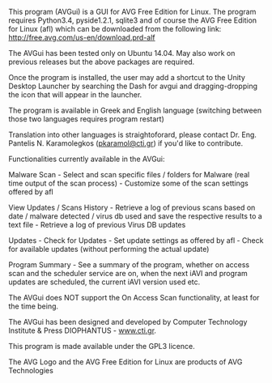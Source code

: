 This program (AVGui) is a GUI for AVG Free Edition for Linux. The program requires Python3.4, pyside1.2.1, sqlite3 and of course the AVG Free Edition for Linux (afl) which can be downloaded from the following link: http://free.avg.com/us-en/download.prd-alf

The AVGui has been tested only on Ubuntu 14.04. May also work on previous releases but the above packages are required.

Once the program is installed, the user may add a shortcut to the Unity Desktop Launcher by searching the Dash for avgui and dragging-dropping the icon that will appear in the launcher.

The program is available in Greek and English language (switching between those two languages requires program restart)

Translation into other languages is straightoforard, please contact Dr. Eng. Pantelis N. Karamolegkos (pkaramol@cti.gr) if you'd like to contribute.

Functionalities currently available in the AVGui:

Malware Scan - Select and scan specific files / folders for Malware (real time output of the scan process) - Customize some of the scan settings offered by afl

View Updates / Scans History - Retrieve a log of previous scans based on date / malware detected / virus db used and save the respective results to a text file - Retrieve a log of previous Virus DB updates

Updates - Check for Updates - Set update settings as offered by afl - Check for available updates (without performing the actual update)

Program Summary - See a summary of the program, whether on access scan and the scheduler service are on, when the next iAVI and program updates are scheduled, the current iAVI version used etc.

The AVGui does NOT support the On Access Scan functionality, at least for the time being.

The AVGui has been designed and developed by Computer Technology Institute & Press DIOPHANTUS - www.cti.gr.

This program is made available under the GPL3 licence.

The AVG Logo and the AVG Free Edition for Linux are products of AVG Technologies

